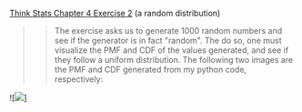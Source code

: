 [Think Stats Chapter 4 Exercise 2](http://greenteapress.com/thinkstats2/html/thinkstats2005.html#toc41) (a random distribution)

>> The exercise asks us to generate 1000 random numbers and see if the generator is in fact "random". The do so, one must visualize the PMF and CDF of the values generated, and see if they follow a uniform distribution. The following two images are the PMF and CDF generated from my python code, respectively:

![<img src=https://github.com/travishjames/dsp/commit/674506e48a5681586e12a4d426b9f37deda69d80>]
